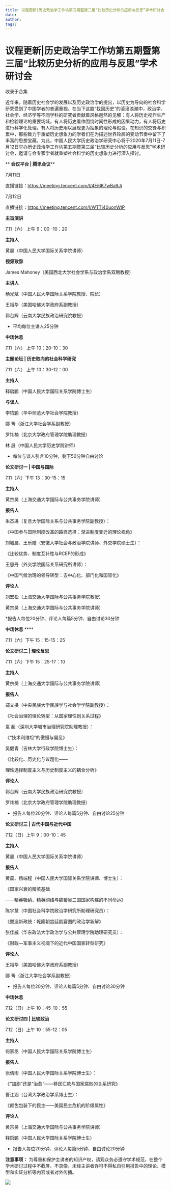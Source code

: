 ```yaml
---
title: 议程更新|历史政治学工作坊第五期暨第三届“比较历史分析的应用与反思”学术研讨会
date: 
author: 
tags: 
---
```

# 议程更新|历史政治学工作坊第五期暨第三届“比较历史分析的应用与反思”学术研讨会


收录于合集

近年来，随着历史社会学的发展以及历史政治学的提出，以历史为导向的社会科学研究受到了中国学者的普遍重视。在当下这股“找回历史”的滚滚浪潮中，政治学、社会学、经济学等不同学科的研究者贡献着风格迥然的见解：有人将历史视作生产和检验理论的重要场域，有人将历史看作围绕时间性形成的因果动力，有人将历史进行科学化处理，有人将历史用以展现更为抽象的理论与假设。在知识的交锋与积累中，那些致力于重塑历史想象力的学者们在为描述世界轮廓的变动节奏中留下了丰富的思想宝藏。为此，中国人民大学历史政治学研究中心将于2020年7月11日-7月12日举办历史政治学工作坊第五期暨第三届“比较历史分析的应用与反思”学术研讨会，邀请与会专家学者就重塑社会科学的历史想象力进行深入探讨。

  

  

 ** **会议平台 | 腾讯会议****

  

7月11日  

直播链接：https://meeting.tencent.com/l/4Ei6K7wBa9Ji

7月12日  

直播链接：https://meeting.tencent.com/l/WTTi40uonWtP

  

**主旨演讲**

  

7.11（六） 上午 9：00 -10：20

**主持人**

黄晨（中国人民大学国际关系学院讲师）

**视频致辞**

James Mahoney（美国西北大学社会学系与政治学系双聘教授）

**主讲人**

杨光斌（中国人民大学国际关系学院教授、院长）

王裕华（美国哈佛大学政府系副教授）

郭台辉（云南大学民族政治研究院教授）

* 平均每位主讲人25分钟  

**中场休息**

7.11（六） 上午 10：20-10：30

  

  

 **主题论坛 | 历史取向的社会科学研究**

  

7.11（六） 上午 10：30-12：00  

**主持人**

释启鹏（中国人民大学国际关系学院博士生）

**与谈人**

李钧鹏（华中师范大学社会学院教授）

郦 菁（浙江大学社会学系副教授）

罗祎楠（北京大学政府管理学院助理教授）

林 展（中国人民大学历史学院讲师）

* 每位与谈人引言10分钟，剩下50分钟自由讨论

  

**论文研讨一 | 中国与国际**

  

7.11（六）下午 13：30-15：15

**主持人**

黄宗昊（上海交通大学国际与公共事务学院讲师）

**报告人**

朱杰进（复旦大学国际关系与公共事务学院副教授）：

《中国参与国际制度改革的路径选择：渐进制度变迁的理论视角》

  

刘城晨、王乐瞳（安徽大学社会与政治学院讲师、外交学院硕士生）：

《比较优势、制度互补性与RCEP的形成》

  

王思丹（外交学院国际关系研究所讲师）：

《中国气候治理的领导转型：去中心化、部门化和国际化》

**评论人**

刘宏松（上海交通大学国际与公共事务学院教授）

黄宗昊（上海交通大学国际与公共事务学院讲师）

*报告人每位20分钟、评论人每篇5分钟、自由讨论30分钟

**中场休息** ****

7.11（六）下午 15：15-15：25

  

**论文研讨二 | 理论反思**

  

7.11（六）下午 15：25-17：10

**主持人**

黄宗昊（上海交通大学国际与公共事务学院讲师）

  

 **报告人**

郑文换（中央民族大学民族学与社会学学院副教授）：

《社会治理的理论转型：从国家理性到关系过程》

  

袁 超（深圳大学城市治理研究院助理教授）：

《“技术利维坦”的傲慢与偏见》

  

吴健青（吉林大学行政学院博士生）：

《比较化、历史化与议题化——

理性选择制度主义与历史制度主义的耦合分析》

**评论人**

郭台辉（云南大学民族政治研究院教授）

罗祎楠（北京大学政府管理学院助理教授）

* 报告人每位20分钟、评论人每篇5分钟、自由讨论25分钟

  

**论文研讨三 | 古代中国与近代中国**

  

7.12（日）上午 9：00-10：45

**主持人**

黄晨（中国人民大学国际关系学院讲师）

**报告人**

黄晨、杨端程（中国人民大学国际关系学院讲师、博士生）：

《国家兴衰的精英基础

——精英吸纳、精英网络与魏蜀吴三国国家构建的不同命运》

  

陈宇慧（中国社会科学院政治学研究所助理研究员）：

《塑造新政统：乾隆朝宫廷凯宴图的政治学新解》

  

张佳威（华东政法大学政治学与公共管理学院助理研究员）：

《财政—军事主义视阈下的近代中国国家转型研究》

  

 **评论人**

王裕华（美国哈佛大学政府系副教授）

郦 菁（浙江大学社会学系副教授）

* 报告人每位20分钟、评论人每篇5分钟、自由讨论30分钟

**中场休息**

7.12（日）上午 10：45-10：55

  

**论文研讨四 | 比较政治**

  

7.12（日）上午 10：55-12：05

**主持人**

何家丞（中国人民大学国际关系学院博士生）

**报告人**

张倩雨（中国人民大学国际关系学院博士生）：

《“加剧”还是“治愈”——移民汇款与国家腐败的关系研究》

  

曹江涵（台湾大学政治学系博士生）：

《颜色包装下的民主——美国民主危机的阶级属性》

**评论人**

黄宗昊（上海交通大学国际与公共事务学院讲师）

释启鹏（中国人民大学国际关系学院博士生）

* 报告人每位20分钟、评论人每篇5分钟、自由讨论20分钟

  

 **注意事项：**
为尊重和保护主讲者的知识产权，请观众务必遵守学术规范，在整个学术研讨过程中不截屏、不录像，未经主讲者许可不得私自引用报告中的理论、模型和实证分析等内容或者对外传播。

  

![](/images/276/2.jpeg)

  


